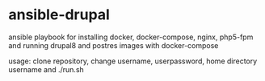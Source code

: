 # ansible-drupal

ansible playbook for installing docker, docker-compose, nginx, php5-fpm and running drupal8 and postres images with docker-compose

usage: clone repository, change username, userpassword, home directory username and ./run.sh
